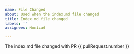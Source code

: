 ```yaml
---
name: File Changed
about: Used when the index.md file changed
title: Index.md file changed
labels: ''
assignees: MonicaG

---
```


The index.md file changed with PR {{ pullRequest.number }}
